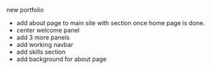 new portfolio

* add about page to main site with section once home page is done. 
* center welcome panel
* add 3 more panels
* add working navbar
* add skills section
* add background for about page
